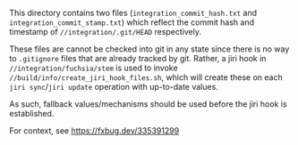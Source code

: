 This directory contains two files (`integration_commit_hash.txt` and
`integration_commit_stamp.txt`) which reflect the commit hash and timestamp of
`//integration/.git/HEAD` respectively.

These files are cannot be checked into git in any state since there is no way to
`.gitignore` files that are already tracked by git. Rather, a jiri hook in
`//integration/fuchsia/stem` is used to invoke
`//build/info/create_jiri_hook_files.sh`, which will create these on each
`jiri sync`/`jiri update` operation with up-to-date values.

As such, fallback values/mechanisms should be used before the jiri hook is
established.

For context, see https://fxbug.dev/335391299
